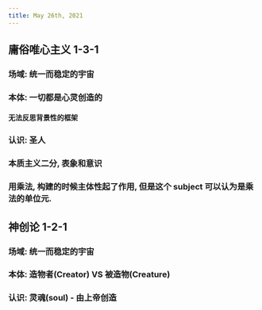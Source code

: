 ```yaml
---
title: May 26th, 2021
---
```


## 庸俗唯心主义 1-3-1
### 场域: 统一而稳定的宇宙
### 本体: 一切都是心灵创造的
#### 无法反思背景性的框架
### 认识: 圣人
### 本质主义二分, 表象和意识
### 用乘法, 构建的时候主体性起了作用, 但是这个 subject 可以认为是乘法的单位元.
## 神创论 1-2-1
### 场域: 统一而稳定的宇宙
### 本体: 造物者(Creator) VS 被造物(Creature)
### 认识: 灵魂(soul) - 由上帝创造
